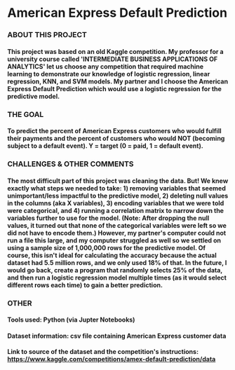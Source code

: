 # American Express Default Prediction

### ABOUT THIS PROJECT
#### This project was based on an old Kaggle competition. My professor for a university course called 'INTERMEDIATE BUSINESS APPLICATIONS OF ANALYTICS' let us choose any competition that required machine learning to demonstrate our knowledge of logistic regression, linear regression, KNN, and SVM models. My partner and I choose the American Express Default Prediction which would use a logistic regression for the predictive model.

### THE GOAL
#### To predict the percent of American Express customers who would fulfill their payments and the percent of customers who would NOT (becoming subject to a default event). Y = target (0 = paid, 1 = default event).

### CHALLENGES & OTHER COMMENTS
#### The most difficult part of this project was cleaning the data. But! We knew exactly what steps we needed to take: 1) removing variables that seemed unimportant/less impactful to the predictive model, 2) deleting null values in the columns (aka X variables), 3) encoding variables that we were told were categorical, and 4) running a correlation matrix to narrow down the variables further to use for the model. (Note: After dropping the null values, it turned out that none of the categorical variables were left so we did not have to encode them.) However, my partner's computer could not run a file this large, and my computer struggled as well so we settled on using a sample size of 1,000,000 rows for the predictive model. Of course, this isn't ideal for calculating the accuracy because the actual dataset had 5.5 million rows, and we only used 18% of that. In the future, I would go back, create a program that randomly selects 25% of the data, and then run a logistic regression model multiple times (as it would select different rows each time) to gain a better prediction. 

### OTHER
#### Tools used: Python (via Jupter Notebooks)
#### Dataset information: csv file containing American Express customer data
#### Link to source of the dataset and the competition's instructions: https://www.kaggle.com/competitions/amex-default-prediction/data
